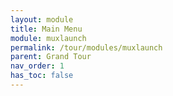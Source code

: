 ```yaml
---
layout: module
title: Main Menu
module: muxlaunch
permalink: /tour/modules/muxlaunch
parent: Grand Tour
nav_order: 1
has_toc: false
---
```

